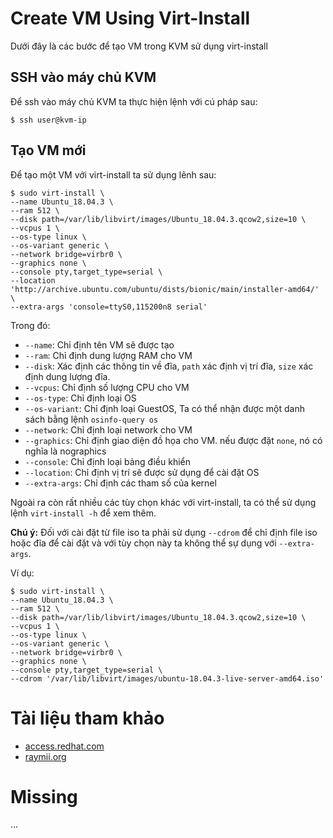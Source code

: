 # Create VM Using Virt-Install
Dưới đây là các bước để tạo VM trong KVM sử dụng virt-install



## SSH vào máy chủ KVM
Để ssh vào máy chủ KVM ta thực hiện lệnh với cú pháp sau:

```
$ ssh user@kvm-ip
```



## Tạo VM mới
Để tạo một VM với virt-install ta sử dụng lênh sau:

```
$ sudo virt-install \
--name Ubuntu_18.04.3 \
--ram 512 \
--disk path=/var/lib/libvirt/images/Ubuntu_18.04.3.qcow2,size=10 \
--vcpus 1 \
--os-type linux \
--os-variant generic \
--network bridge=virbr0 \
--graphics none \
--console pty,target_type=serial \
--location 'http://archive.ubuntu.com/ubuntu/dists/bionic/main/installer-amd64/' \
--extra-args 'console=ttyS0,115200n8 serial'
```

Trong đó:
- `--name`: Chỉ định tên VM sẽ được tạo
- `--ram`: Chỉ định dung lượng RAM cho VM
- `--disk`: Xác định các thông tin về đĩa, `path` xác định vị trí đĩa, `size` xác định dung lượng đĩa.
- `--vcpus`: Chỉ định số lượng CPU cho VM
- `--os-type`: Chỉ định loại OS
- `--os-variant`: Chỉ định loại GuestOS, Ta có thể nhận được một danh sách bằng lệnh `osinfo-query os`
- `--network`: Chỉ định loại network cho VM
- `--graphics`: Chỉ định giao diện đồ họa cho VM. nếu được đặt `none`, nó có nghĩa là nographics
- `--console`: Chỉ định loại bảng điều khiển
- `--location`: Chỉ định vị trí sẽ được sử dụng để cài đặt OS
- `--extra-args`: Chỉ định các tham số của kernel

Ngoài ra còn rất nhiều các tùy chọn khác với virt-install, ta có thể sử dụng lệnh `virt-install -h` để xem thêm.

**Chú ý:** Đối với cài đặt từ file iso ta phải sử dụng `--cdrom` để chỉ định file iso hoặc đĩa để cài đặt và với tùy chọn này ta không thể sự dụng với `--extra-args`.

Ví dụ:

```
$ sudo virt-install \
--name Ubuntu_18.04.3 \
--ram 512 \
--disk path=/var/lib/libvirt/images/Ubuntu_18.04.3.qcow2,size=10 \
--vcpus 1 \
--os-type linux \
--os-variant generic \
--network bridge=virbr0 \
--graphics none \
--console pty,target_type=serial \
--cdrom '/var/lib/libvirt/images/ubuntu-18.04.3-live-server-amd64.iso'
```




# Tài liệu tham khảo
- [access.redhat.com](https://access.redhat.com/documentation/en-us/red_hat_enterprise_linux/7/html/virtualization_deployment_and_administration_guide/sect-guest_virtual_machine_installation_overview-creating_guests_with_virt_install)
- [raymii.org](https://raymii.org/s/articles/virt-install_introduction_and_copy_paste_distro_install_commands.html)

# Missing
...
